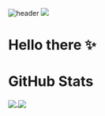 <!-- ![](https://komarev.com/ghpvc/?username=jfsax&color=pink&style=flat) -->
![header](https://capsule-render.vercel.app/api?type=slice&reversal=true&color=timeGradient&desc=Hello%World!)
![](https://i.imgur.com/vnZPS5w.gif)
# Hello there :sparkles:

# GitHub Stats
<a href="https://github.com/jfsax">
  <img align="center" src="https://github-readme-stats.vercel.app/api?username=jfsax&show_icons=true&theme=dracula" />
</a>

<a href="https://github.com/jfsax">
  <img align="center" src="https://github-readme-stats.vercel.app/api/top-langs/?username=jfsax&layout=compact&theme=dracula" />
</a>
<!--
![JFSAX's GitHub stats](https://github-readme-stats.vercel.app/api?username=jfsax&show_icons=true&theme=dracula) [![Top Langs](https://github-readme-stats.vercel.app/api/top-langs/?username=jfsax&layout=compact&theme=dracula)](https://github.com/jfsax/github-readme-stats)
-->

<!--
**jfsax/jfsax** is a ✨ _special_ ✨ repository because its `README.md` (this file) appears on your GitHub profile.

Here are some ideas to get you started:

- 🔭 I’m currently working on ...
- 🌱 I’m currently learning ...
- 👯 I’m looking to collaborate on ...
- 🤔 I’m looking for help with ...
- 💬 Ask me about ...
- 📫 How to reach me: ...
- 😄 Pronouns: ...
- ⚡ Fun fact: ...
-->
